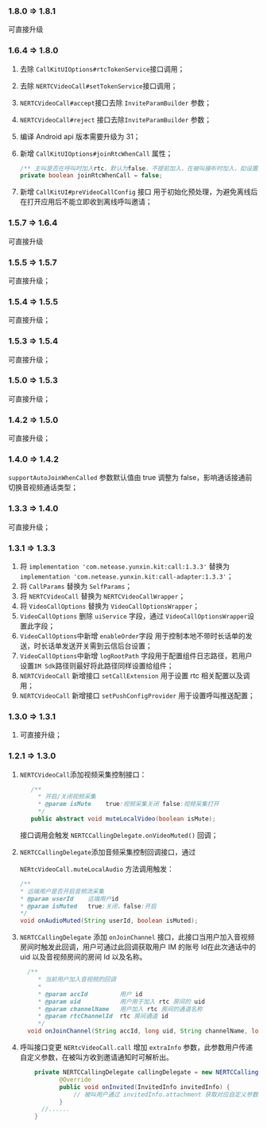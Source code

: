 ### 1.8.0 => 1.8.1

可直接升级

### 1.6.4 => 1.8.0

1. 去除 `CallKitUIOptions#rtcTokenService`接口调用；
1. 去除 `NERTCVideoCall#setTokenService`接口调用；
1. `NERTCVideoCall#accept`接口去除 `InviteParamBuilder` 参数；
1. `NERTCVideoCall#reject` 接口去除`InviteParamBuilder` 参数；
1. 编译 Android api 版本需要升级为 31；
1. 新增 `CallKitUIOptions#joinRtcWhenCall` 属性；

   ```java
   /** 主叫是否在呼叫时加入rtc，默认为false，不提前加入，在被叫接听时加入，如设置提前加入房间会带来通话费用的增加，同时提升首帧开画时间 */
   private boolean joinRtcWhenCall = false;
   ```
   
1. 新增 `CallKitUI#preVideoCallConfig` 接口 用于初始化预处理，为避免离线后在打开应用后不能立即收到离线呼叫邀请；

### 1.5.7 => 1.6.4

可直接升级

### 1.5.5 => 1.5.7
可直接升级；

### 1.5.4 => 1.5.5

可直接升级；

### 1.5.3 => 1.5.4

可直接升级；

### 1.5.0 => 1.5.3

可直接升级；

### 1.4.2 => 1.5.0

可直接升级；

### 1.4.0 => 1.4.2

`supportAutoJoinWhenCalled` 参数默认值由 true 调整为 false，影响通话接通前切换音视频通话类型；

### 1.3.3 => 1.4.0

可直接升级；

### 1.3.1 => 1.3.3

1. 将 `implementation 'com.netease.yunxin.kit:call:1.3.3'` 替换为 `implementation 'com.netease.yunxin.kit:call-adapter:1.3.3'`；
2. 将 `CallParams` 替换为 `SelfParams`；
3. 将 `NERTCVideoCall` 替换为 `NERTCVideoCallWrapper`；
4. 将 `VideoCallOptions` 替换为 `VideoCallOptionsWrapper`；
5. `VideoCallOptions` 删除 `uiService` 字段，通过 `VideoCallOptionsWrapper`设置此字段；
6. `VideoCallOptions`中新增 `enableOrder`字段 用于控制本地不带时长话单的发送，时长话单发送开关需到云信后台设置；
7. `VideoCallOptions`中新增 `logRootPath` 字段用于配置组件日志路径，若用户设置`IM Sdk`路径则最好将此路径同样设置给组件；
8. `NERTCVideoCall` 新增接口 `setCallExtension` 用于设置 rtc 相关配置以及调用；
9. `NERTCVideoCall` 新增接口 `setPushConfigProvider` 用于设置呼叫推送配置；

### 1.3.0 => 1.3.1

1. 可直接升级；

### 1.2.1 => 1.3.0

1. `NERTCVideoCall`添加视频采集控制接口：

   ```java
      /**
      	* 开启/关闭视频采集
      	* @param isMute    true:视频采集关闭 false:视频采集打开
      	*/
      public abstract void muteLocalVideo(boolean isMute);
   ```

   接口调用会触发 `NERTCCallingDelegate.onVideoMuted()` 回调；

2. `NERTCCallingDelegate`添加音频采集控制回调接口，通过 

   `NERtcVideoCall.muteLocalAudio` 方法调用触发：

      ```java
   /**
   	* 远端用户是否开启音频流采集
   	* @param userId    远端用户id
   	* @param isMuted   true:关闭，false:开启
   	*/
   void onAudioMuted(String userId, boolean isMuted);
      ```

3. `NERTCCallingDelegate` 添加 `onJoinChannel` 接口，此接口当用户加入音视频房间时触发此回调，用户可通过此回调获取用户 IM 的账号 Id在此次通话中的 uid 以及音视频房间的房间 Id 以及名称。

   ```java
     /**
     	* 当前用户加入音视频的回调
     	*
     	* @param accId         用户 id
     	* @param uid           用户用于加入 rtc 房间的 uid
     	* @param channelName   用户加入 rtc 房间的通道名称
     	* @param rtcChannelId  rtc 房间通道 id
     	*/
     void onJoinChannel(String accId, long uid, String channelName, long rtcChannelId);
   ```

4. 呼叫接口变更  `NERtcVideoCall.call` 增加 `extraInfo` 参数，此参数用户传递自定义参数，在被叫方收到邀请通知时可解析出。

   ```java
       private NERTCCallingDelegate callingDelegate = new NERTCCallingDelegate() {
              @Override
              public void onInvited(InvitedInfo invitedInfo) {
                  // 被叫用户通过 invitedInfo.attachment 获取对应自定义参数；
              }
         //......
       }
   ```

